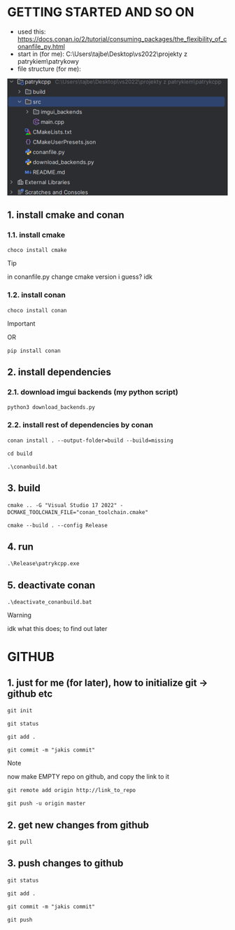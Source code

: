 # GETTING STARTED AND SO ON
- used this:
https://docs.conan.io/2/tutorial/consuming_packages/the_flexibility_of_conanfile_py.html
- start in (for me): C:\Users\tajbe\Desktop\vs2022\projekty z patrykiem\patrykowy
- file structure (for me):

![file_struct.png](file_struct.png)

## 1. install cmake and conan
### 1.1. install cmake
```
choco install cmake
```
> [!TIP]
> in conanfile.py change cmake version i guess? idk

### 1.2. install conan
```
choco install conan
```
> [!IMPORTANT]
> OR
```
pip install conan
```

## 2. install dependencies
### 2.1. download imgui backends (my python script)
```
python3 download_backends.py
```
### 2.2. install rest of dependencies by conan
```
conan install . --output-folder=build --build=missing
```
```
cd build
```
```
.\conanbuild.bat
```

## 3. build
```
cmake .. -G "Visual Studio 17 2022" -DCMAKE_TOOLCHAIN_FILE="conan_toolchain.cmake"
```
```
cmake --build . --config Release
```

## 4. run
```
.\Release\patrykcpp.exe
```

## 5. deactivate conan
```
.\deactivate_conanbuild.bat
```
> [!WARNING]
> idk what this does; to find out later


# GITHUB
## 1. just for me (for later), how to initialize git -> github etc
```
git init
```
```
git status
```
```
git add .
```
```
git commit -m "jakis commit"
```
> [!NOTE]
> now make EMPTY repo on github, and copy the link to it
```
git remote add origin http://link_to_repo
```
```
git push -u origin master
```

## 2. get new changes from github
```
git pull
```

## 3. push changes to github
```
git status
```
```
git add .
```
```
git commit -m "jakis commit"
```
```
git push
```

